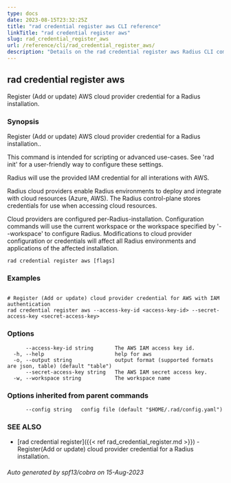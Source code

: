 ```yaml
---
type: docs
date: 2023-08-15T23:32:25Z
title: "rad credential register aws CLI reference"
linkTitle: "rad credential register aws"
slug: rad_credential_register_aws
url: /reference/cli/rad_credential_register_aws/
description: "Details on the rad credential register aws Radius CLI command"
---
```

## rad credential register aws

Register (Add or update) AWS cloud provider credential for a Radius installation.

### Synopsis

Register (Add or update) AWS cloud provider credential for a Radius installation..

This command is intended for scripting or advanced use-cases. See 'rad init' for a user-friendly way
to configure these settings.

Radius will use the provided IAM credential for all interations with AWS. 


Radius cloud providers enable Radius environments to deploy and integrate with cloud resources (Azure, AWS).
The Radius control-plane stores credentials for use when accessing cloud resources.

Cloud providers are configured per-Radius-installation. Configuration commands will use the current workspace
or the workspace specified by '--workspace' to configure Radius. Modifications to cloud provider configuration
or credentials will affect all Radius environments and applications of the affected installation.

```
rad credential register aws [flags]
```

### Examples

```

# Register (Add or update) cloud provider credential for AWS with IAM authentication
rad credential register aws --access-key-id <access-key-id> --secret-access-key <secret-access-key>

```

### Options

```
      --access-key-id string       The AWS IAM access key id.
  -h, --help                       help for aws
  -o, --output string              output format (supported formats are json, table) (default "table")
      --secret-access-key string   The AWS IAM secret access key.
  -w, --workspace string           The workspace name
```

### Options inherited from parent commands

```
      --config string   config file (default "$HOME/.rad/config.yaml")
```

### SEE ALSO

* [rad credential register]({{< ref rad_credential_register.md >}})	 - Register(Add or update) cloud provider credential for a Radius installation.

###### Auto generated by spf13/cobra on 15-Aug-2023
